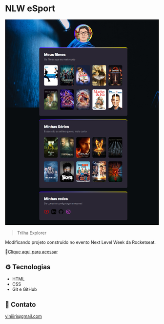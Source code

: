 # NLW eSport 

![preview](./.github/preview.png)

> Trilha Explorer

Modificando projeto construído no evento Next Level Week da Rocketseat.

🔗[Clique aqui para acessar](https://viniiirj.github.io/nlw-esports-explorer/)

## ⚙️ Tecnologias

- HTML
- CSS
- Git e GitHub

## 💬 Contato

viniiirj@gmail.com